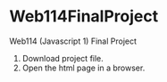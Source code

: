 # Web114FinalProject
Web114 (Javascript 1) Final Project
1. Download project file.
2. Open the html page in a browser.
